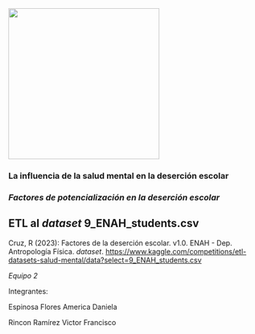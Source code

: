 <img src=https://edu.rcastellanos.cdmx.gob.mx/sitio_lad/images/Imagotipo_compacto_color_600px.png width= 300>

### La influencia de la salud mental en la deserción escolar

### *Factores de potencialización en la deserción escolar*
## ETL al *dataset* 9_ENAH_students.csv 

  Cruz, R (2023): Factores de la deserción escolar. v1.0. ENAH - Dep. Antropología Física. *dataset*. https://www.kaggle.com/competitions/etl-datasets-salud-mental/data?select=9_ENAH_students.csv

*Equipo 2*

Integrantes:

Espinosa Flores America Daniela

Rincon Ramírez Victor Francisco

